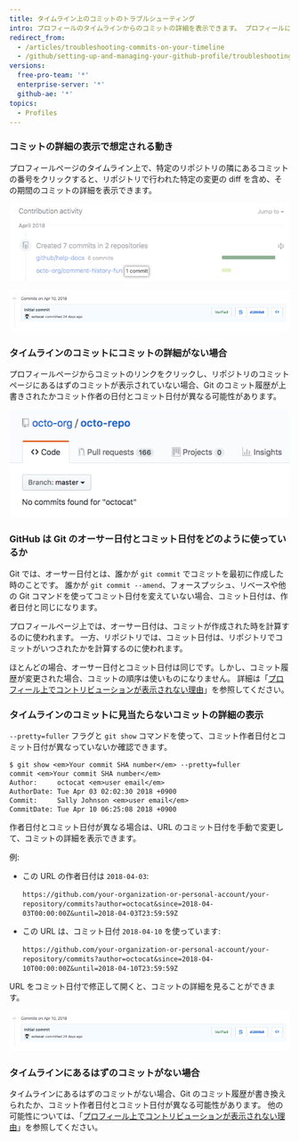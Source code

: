 ```yaml
---
title: タイムライン上のコミットのトラブルシューティング
intro: プロフィールのタイムラインからのコミットの詳細を表示できます。 プロフィールにあるはずのコミットが表示されていない場合やプロフィールページからコミットの詳細を見つけられない場合、コミットの日付とコミット作者が異なる可能性があります。
redirect_from:
  - /articles/troubleshooting-commits-on-your-timeline
  - /github/setting-up-and-managing-your-github-profile/troubleshooting-commits-on-your-timeline
versions:
  free-pro-team: '*'
  enterprise-server: '*'
  github-ae: '*'
topics:
  - Profiles
---
```


### コミットの詳細の表示で想定される動き

プロフィールページのタイムライン上で、特定のリポジトリの隣にあるコミットの番号をクリックすると、リポジトリで行われた特定の変更の diff を含め、その期間のコミットの詳細を表示できます。

![プロフィールタイムラインのコミットリンク](/assets/images/help/profile/commit-link-on-profile-timeline.png)

![コミットの詳細](/assets/images/help/commits/commit-details.png)

### タイムラインのコミットにコミットの詳細がない場合

プロフィールページからコミットのリンクをクリックし、リポジトリのコミットページにあるはずのコミットが表示されていない場合、Git のコミット履歴が上書きされたかコミット作者の日付とコミット日付が異なる可能性があります。

!["no commits found for octocat" というメッセージのあるリポジトリページ](/assets/images/help/repository/no-commits-found.png)

### GitHub は Git のオーサー日付とコミット日付をどのように使っているか

Git では、オーサー日付とは、誰かが `git commit` でコミットを最初に作成した時のことです。 誰かが `git commit --amend`、フォースプッシュ、リベースや他の Git コマンドを使ってコミット日付を変えていない場合、コミット日付は、作者日付と同じになります。

プロフィールページ上では、オーサー日付は、コミットが作成された時を計算するのに使われます。 一方、リポジトリでは、コミット日付は、リポジトリでコミットがいつされたかを計算するのに使われます。

ほとんどの場合、オーサー日付とコミット日付は同じです。しかし、コミット履歴が変更された場合、コミットの順序は使いものになりません。 詳細は「[プロフィール上でコントリビューションが表示されない理由](/articles/why-are-my-contributions-not-showing-up-on-my-profile)」を参照してください。

### タイムラインのコミットに見当たらないコミットの詳細の表示

`--pretty=fuller` フラグと `git show` コマンドを使って、コミット作者日付とコミット日付が異なっていないか確認できます。

```shell
$ git show <em>Your commit SHA number</em> --pretty=fuller
commit <em>Your commit SHA number</em>
Author:     octocat <em>user email</em>
AuthorDate: Tue Apr 03 02:02:30 2018 +0900
Commit:     Sally Johnson <em>user email</em>
CommitDate: Tue Apr 10 06:25:08 2018 +0900
```

作者日付とコミット日付が異なる場合は、URL のコミット日付を手動で変更して、コミットの詳細を表示できます。

例:
- この URL の作者日付は `2018-04-03`:

  `https://github.com/your-organization-or-personal-account/your-repository/commits?author=octocat&since=2018-04-03T00:00:00Z&until=2018-04-03T23:59:59Z`
- この URL は、コミット日付 `2018-04-10` を使っています:

  `https://github.com/your-organization-or-personal-account/your-repository/commits?author=octocat&since=2018-04-10T00:00:00Z&until=2018-04-10T23:59:59Z`

URL をコミット日付で修正して開くと、コミットの詳細を見ることができます。

![コミットの詳細](/assets/images/help/commits/commit-details.png)

### タイムラインにあるはずのコミットがない場合

タイムラインにあるはずのコミットがない場合、Git のコミット履歴が書き換えられたか、コミット作者日付とコミット日付が異なる可能性があります。 他の可能性については、「[プロフィール上でコントリビューションが表示されない理由](/articles/why-are-my-contributions-not-showing-up-on-my-profile)」を参照してください。
